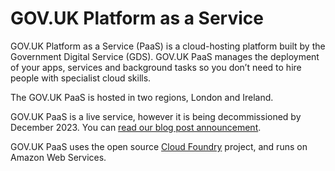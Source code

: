 # GOV.UK Platform as a Service

GOV.UK Platform as a Service (PaaS) is a cloud-hosting platform built by the Government Digital Service (GDS). GOV.UK PaaS manages the deployment of your apps, services and background tasks so you don’t need to hire people with specialist cloud skills.

The GOV.UK PaaS is hosted in two regions, London and Ireland.

GOV.UK PaaS is a live service, however it is being decommissioned by December 2023. You can [read our blog post announcement](https://gds.blog.gov.uk/2022/07/12/why-weve-decided-to-decommission-gov-uk-paas-platform-as-a-service/).

GOV.UK PaaS uses the open source [Cloud Foundry](https://www.cloudfoundry.org/) project, and runs on Amazon Web Services.